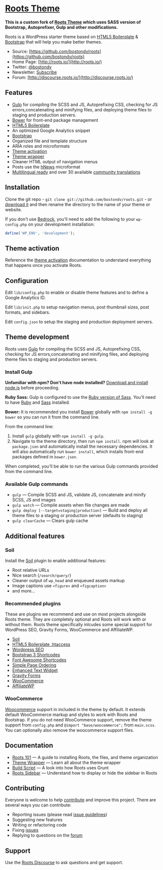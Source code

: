 # [Roots Theme](http://roots.io/)

**This is a custom fork of [Roots Theme](http://roots.io/) which uses SASS version of Bootstrap, Autoprefixer, Gulp and other modifications.**

Roots is a WordPress starter theme based on [HTML5 Boilerplate](http://html5boilerplate.com/) & [Bootstrap](http://getbootstrap.com/) that will help you make better themes.

* Source: [https://github.com/bostondv/roots](https://github.com/bostondv/roots)
* Home Page: [http://roots.io/](http://roots.io/)
* Twitter: [@bostondv](https://twitter.com/bostondv)
* Newsletter: [Subscribe](http://roots.io/subscribe/)
* Forum: [http://discourse.roots.io/](http://discourse.roots.io/)

## Features

* [Gulp](http://gulpjs.com) for compiling the SCSS and JS, Autoprefixing CSS, checking for JS errors,concatenating and minifying files, and deploying theme files to staging and production servers.
* [Bower](http://bower.io/) for front-end package management
* [HTML5 Boilerplate](http://html5boilerplate.com/)
* An optimized Google Analytics snippet
* [Bootstrap](http://getbootstrap.com/)
* Organized file and template structure
* ARIA roles and microformats
* [Theme activation](http://roots.io/roots-101/#theme-activation)
* [Theme wrapper](http://roots.io/an-introduction-to-the-roots-theme-wrapper/)
* Cleaner HTML output of navigation menus
* Posts use the [hNews](http://microformats.org/wiki/hnews) microformat
* [Multilingual ready](http://roots.io/wpml/) and over 30 available [community translations](https://github.com/roots/roots-translations)

## Installation

Clone the git repo - `git clone git://github.com/bostondv/roots.git` - or [download it](https://github.com/bostondv/roots/zipball/master) and then rename the directory to the name of your theme or website. 

If you don't use [Bedrock](https://github.com/roots/bedrock), you'll need to add the following to your `wp-config.php` on your development installation:

```php
define('WP_ENV', 'development');
```

## Theme activation

Reference the [theme activation](http://roots.io/roots-101/#theme-activation) documentation to understand everything that happens once you activate Roots.

## Configuration

Edit `lib/config.php` to enable or disable theme features and to define a Google Analytics ID.

Edit `lib/init.php` to setup navigation menus, post thumbnail sizes, post formats, and sidebars.

Edit `config.json` to setup the staging and production deployment servers.

## Theme development

Roots uses [Gulp](http://gulpjs.com/) for compiling the SCSS and JS, Autoprefixing CSS, checking for JS errors,concatenating and minifying files, and deploying theme files to staging and production servers.

### Install Gulp

**Unfamiliar with npm? Don't have node installed?** [Download and install node.js](http://nodejs.org/download/) before proceeding.

**Ruby Sass:** Gulp is configured to use the [Ruby version of Sass](https://github.com/sindresorhus/gulp-ruby-sass). You'll need to have [Ruby](http://rubylang.org) and [Sass](http://sass-lang.com) installed.

**Bower:** It is recommended you install [Bower](http://bower.io) globally with `npm install -g bower` so you can run it from the command line.

From the command line:

1. Install `gulp` globally with `npm install -g gulp`.
2. Navigate to the theme directory, then run `npm install`. npm will look at `package.json` and automatically install the necessary dependencies. It will also automatically run `bower install`, which installs front-end packages defined in `bower.json`.

When completed, you'll be able to run the various Gulp commands provided from the command line.

### Available Gulp commands

* `gulp` — Compile SCSS and JS, validate JS, concatenate and minify SCSS, JS and images
* `gulp watch` — Compile assets when file changes are made
* `gulp deploy [--target=staging|production]` — Build and deploy all theme files to a staging or production server (defaults to staging)
* `gulp clearCache` — Clears gulp cache

## Additional features

### Soil

Install the [Soil](https://github.com/bostondv/soil) plugin to enable additional features:

* Root relative URLs
* Nice search (`/search/query/`)
* Cleaner output of `wp_head` and enqueued assets markup
* Image captions use `<figure>` and `<figcaption>`
* and more...

### Recommended plugins

These are plugins we recommend and use on most projects alongside Roots theme. They are completely optional and Roots will work with or without them. Roots theme specifically inlcudes some special support for WordPress SEO, Gravity Forms, WooCommerce and AffiliateWP.

* [Soil](https://github.com/bostondv/soil)
* [HTML5 Boilerplate .htaccess](https://github.com/roots/wp-h5bp-htaccess)
* [Wordpress SEO](https://wordpress.org/plugins/wordpress-seo/)
* [Bootstrap 3 Shortcodes](https://wordpress.org/plugins/bootstrap-3-shortcodes/)
* [Font Awesome Shortcodes](https://wordpress.org/plugins/font-awesome-shortcodes/)
* [Simple Page Ordering](https://wordpress.org/plugins/simple-page-ordering/)
* [Enhanced Text Widget](https://wordpress.org/plugins/enhanced-text-widget/)
* [Gravity Forms](http://gravityforms.com)
* [WooCommerce](http://wordpress.org/plugins/woocommerce/)
* [AffiliateWP](https://github.com/affiliatewp/AffiliateWP)

### WooCommerce

[Woocommerce](http://www.woothemes.com/woocommerce/) support in included in the theme by default. It extends default WooCommerce markup and styles to work with Roots and Bootstrap. If you do not need WooCommerce support, remove the theme support from `config.php` and `@import "base/woocommerce";` from `main.scss`. You can optionally also remove the woocommerce support files.

## Documentation

* [Roots 101](http://roots.io/roots-101/) — A guide to installing Roots, the files, and theme organization
* [Theme Wrapper](http://roots.io/an-introduction-to-the-roots-theme-wrapper/) — Learn all about the theme wrapper
* [Build Script](http://roots.io/using-grunt-for-wordpress-theme-development/) — A look into how Roots uses Grunt
* [Roots Sidebar](http://roots.io/the-roots-sidebar/) — Understand how to display or hide the sidebar in Roots

## Contributing

Everyone is welcome to help [contribute](CONTRIBUTING.md) and improve this project. There are several ways you can contribute:

* Reporting issues (please read [issue guidelines](https://github.com/necolas/issue-guidelines))
* Suggesting new features
* Writing or refactoring code
* Fixing [issues](https://github.com/roots/roots/issues)
* Replying to questions on the [forum](http://discourse.roots.io/)

## Support

Use the [Roots Discourse](http://discourse.roots.io/) to ask questions and get support.
